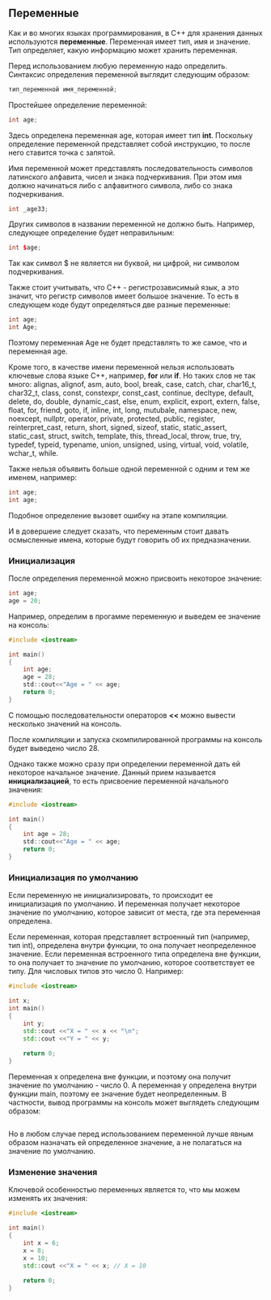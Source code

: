 ## Переменные

Как и во многих языках программирования, в C++ для хранения данных используются **переменные**. 
Переменная имеет тип, имя и значение. Тип определяет, какую информацию может хранить переменная.

Перед использованием любую переменную надо определить. Синтаксис определения переменной выглядит следующим образом:

```cpp
тип_переменной имя_переменной;
```

Простейшее определение переменной:

```cpp
int age;
```

Здесь определена переменная age, которая имеет тип **int**. Поскольку определение переменной представляет собой инструкцию, 
то после него ставится точка с запятой.

Имя переменной может представлять последовательность символов латинского алфавита, чисел и знака подчеркивания. При этом имя должно начинаться либо с алфавитного символа, либо со знака подчеркивания.

```cpp
int _age33;
```

Других символов в названии переменной не должно быть. Например, следующее определение будет неправильным:

```cpp
int $age;
```

Так как символ $ не является ни буквой, ни цифрой, ни символом подчеркивания.

Также стоит учитывать, что C++ - регистрозависимый язык, а это значит, что регистр символов имеет большое значение. То есть в следующем коде 
будут определяться две разные переменные:

```c
int age;
int Age;
```

Поэтому переменная Age не будет представлять то же самое, что и переменная age.

Кроме того, в качестве имени переменной нельзя использовать ключевые слова языке C++, например, **for** или **if**. 
Но таких слов не так много: alignas, alignof, asm, auto, bool, break, case, catch, char, char16_t, char32_t, class, const, constexpr, 
const_cast, continue, decltype, default, delete, do, double, dynamic_cast, else, enum, explicit, export, extern, false, float, for, friend, goto, 
if, inline, int, long, mutubale, namespace, new, noexcept, nullptr, operator, private, protected, public, register, 
reinterpret_cast, return, short, signed, sizeof, static, static_assert, static_cast, struct, switch, template, this, thread_local, throw, true, 
try, typedef, typeid, typename, union, unsigned, using, virtual, void, volatile, wchar_t, while.

Также нельзя объявить больше одной переменной с одним и тем же именем, например:

```c
int age;
int age;
```

Подобное определение вызовет ошибку на этапе компиляции.

И в довершеие следует сказать, что переменным стоит давать осмысленные имена, которые будут говорить об их предназначении.

### Инициализация

После определения переменной можно присвоить некоторое значение:

```c
int age;
age = 20;
```

Например, определим в прогамме переменную и выведем ее значение на консоль:

```c
#include <iostream>

int main()
{
    int age;
    age = 28;
    std::cout<<"Age = " << age;
    return 0;
}
```

С помощью последовательности операторов **<<** можно вывести несколько значений на консоль.

После компиляции и запуска скомпилированной программы на консоль будет выведено число 28.

Однако также можно сразу при определении переменной дать ей некоторое начальное значение. Данный прием называется **инициализацией**, то есть присвоение переменной начального значения:

```c
#include <iostream>

int main()
{
    int age = 28;
    std::cout<<"Age = " << age;
    return 0;
}
```

### Инициализация по умолчанию

Если переменную не инициализировать, то происходит ее инициализация по умолчанию. И переменная получает некоторое значение по умолчанию, 
которое зависит от места, где эта переменная определена.

Если переменная, которая представляет встроенный тип (например, тип int), определена внутри функции, то она получает неопределенное значение. Если переменная встроенного типа 
определена вне функции, то она получает то значение по умолчанию, которое соответствует ее типу. Для числовых типов это число 0. Например:

```cpp
#include <iostream>

int x;
int main()
{
    int y;
    std::cout <<"X = " << x << "\n";
    std::cout <<"Y = " << y;
    
    return 0;
}
```

Переменная x определена вне функции, и поэтому она получит значение по умолчанию - число 0. А переменная y определена внутри функции main, поэтому ее значение будет неопределенным. 
В частности, вывод программы на консоль может выглядеть следующим образом:

```

```

Но в любом случае перед использованием переменной лучше явным образом назначать ей определенное значение, а не полагаться на значение по умолчанию.

### Изменение значения

Ключевой особенностью переменных является то, что мы можем изменять их значения:

```cpp
#include <iostream>

int main()
{
    int x = 6;
    x = 8;
    x = 10;
    std::cout <<"X = " << x; // X = 10
    
    return 0;
}
```

